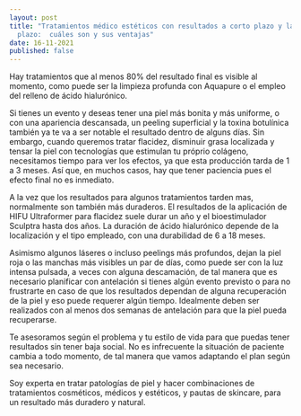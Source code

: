 ```yaml
---
layout: post
title: "Tratamientos médico estéticos con resultados a corto plazo y largo
  plazo:  cuáles son y sus ventajas"
date: 16-11-2021
published: false
---
```

Hay tratamientos que al menos 80% del resultado final es visible al momento, como puede ser la limpieza profunda con Aquapure o el empleo del relleno de ácido hialurónico. 

Si tienes un evento y deseas tener una piel más bonita y más uniforme, o con una apariencia descansada, un peeling superficial y la toxina botulínica también ya te va a ser notable el resultado dentro de alguns días. 
Sin embargo, cuando queremos tratar flacidez, disminuir grasa localizada y tensar la piel con tecnologías que estimulan tu próprio colágeno, necesitamos tiempo para ver los efectos, ya que esta producción tarda de 1 a 3 meses. Así que, en muchos casos, hay que tener paciencia pues el efecto final no es inmediato. 

A la vez que los resultados para algunos tratamientos tarden mas, normalmente son también más duraderos. El resultados de la aplicación de HIFU Ultraformer para flacidez suele durar un año y el bioestimulador Sculptra hasta dos años. La duración de ácido hialurónico depende de la localización y el tipo empleado, con una durabilidad de 6 a 18 meses. 

Asimismo algunos láseres o incluso peelings más profundos, dejan la piel roja o las manchas más visibles un par de días, como puede ser con la luz intensa pulsada, a veces con alguna descamación, de tal manera que es necesario planificar con antelación si tienes algún evento previsto  o para no frustrarte en caso de que los resultados dependan de alguna recuperación de la piel y eso puede requerer algún tiempo. Idealmente deben ser realizados con al menos dos semanas de antelación para que la piel pueda recuperarse.

Te asesoramos según el problema y tu estilo de vida para que puedas tener resultados sin tener baja social. No es infrecuente la situación de paciente cambia a todo momento, de tal manera que vamos adaptando el plan según sea necesario. 

Soy experta en tratar patologías de piel y hacer combinaciones de tratamientos cosméticos, médicos y estéticos, y pautas de skincare, para un resultado más duradero y natural.